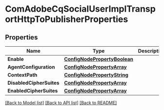 # ComAdobeCqSocialUserImplTransportHttpToPublisherProperties

## Properties
Name | Type | Description | Notes
------------ | ------------- | ------------- | -------------
**Enable** | [**ConfigNodePropertyBoolean**](configNodePropertyBoolean.md) |  | [optional] 
**AgentConfiguration** | [**ConfigNodePropertyArray**](configNodePropertyArray.md) |  | [optional] 
**ContextPath** | [**ConfigNodePropertyString**](configNodePropertyString.md) |  | [optional] 
**DisabledCipherSuites** | [**ConfigNodePropertyArray**](configNodePropertyArray.md) |  | [optional] 
**EnabledCipherSuites** | [**ConfigNodePropertyArray**](configNodePropertyArray.md) |  | [optional] 

[[Back to Model list]](../README.md#documentation-for-models) [[Back to API list]](../README.md#documentation-for-api-endpoints) [[Back to README]](../README.md)


